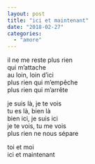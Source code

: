 ```yaml
---
layout: post
title: "ici et maintenant"
date: "2018-02-27"
categories:
  - "amore"
---
```


il ne me reste plus rien  
qui m’attache  
au loin, loin d’ici  
plus rien qui m’empêche  
plus rien qui m’arrête  

je suis là, je te vois  
tu es là, bien là  
bien ici, je suis ici  
je te vois, tu me vois  
plus rien ne nous sépare  

toi et moi  
ici et maintenant  
